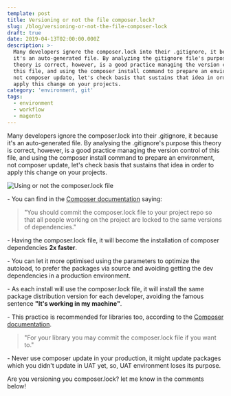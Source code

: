 ```yaml
---
template: post
title: Versioning or not the file composer.lock?
slug: /blog/versioning-or-not-the-file-composer-lock
draft: true
date: 2019-04-13T02:00:00.000Z
description: >-
  Many developers ignore the composer.lock into their .gitignore, it because
  it's an auto-generated file. By analyzing the gitignore file's purpose this
  theory is correct, however, is a good practice managing the version control of
  this file, and using the composer install command to prepare an environment,
  not composer update, let's check basis that sustains that idea in order to
  apply this change on your projects.
category: 'environment, git'
tags:
  - environment
  - workflow
  - magento
---
```

Many developers ignore the composer.lock into their .gitignore, it because it's an auto-generated file. By analysing the .gitignore's purpose this theory is correct, however, is a good practice managing the version control of this file, and using the composer install command to prepare an environment, not composer update, let's check basis that sustains that idea in order to apply this change on your projects.

![Using or not the composer.lock file](https://i.imgur.com/Kl1Rs3A.png "Using or not the composer.lock file")

\- You can find in the [Composer documentation](https://getcomposer.org/doc/01-basic-usage.md#commit-your-composer-lock-file-to-version-control) saying:

> "You should commit the composer.lock file to your project repo so that all people working on the project are locked to the same versions of dependencies."

\- Having the composer.lock file, it will become the installation of composer dependencies **2x faster**.

\- You can let it more optimised using the parameters to optimize the autoload, to prefer the packages via source and avoiding getting the dev dependencies in a production environment.

\- As each install will use the composer.lock file, it will install the same package distribution version for each developer, avoiding the famous sentence **"It's working in my machine"**.

\- This practice is recommended for libraries too, according to the [Composer documentation](https://getcomposer.org/doc/02-libraries.md#lock-file).

> "For your library you may commit the composer.lock file if you want to."

\- Never use composer update in your production, it might update packages which you didn't update in UAT yet, so, UAT environment loses its purpose.

Are you versioning you composer.lock? let me know in the comments below!
